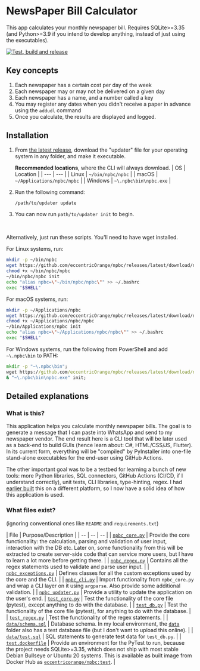 # NewsPaper Bill Calculator

This app calculates your monthly newspaper bill. Requires SQLite>=3.35 (and Python>=3.9 if you intend to develop anything, instead of just using the executables).

[![Test, build and release](https://github.com/eccentricOrange/npbc/actions/workflows/test-build-release.yml/badge.svg)](https://github.com/eccentricOrange/npbc/actions/workflows/test-build-release.yml)

## Key concepts
1. Each newspaper has a certain cost per day of the week
2. Each newspaper may or may not be delivered on a given day
3. Each newspaper has a name, and a number called a key
4. You may register any dates when you didn't receive a paper in advance using the `addudl` command
5. Once you calculate, the results are displayed and logged.

## Installation
1. From [the latest release](https://github.com/eccentricOrange/npbc/releases/latest), download the "updater" file for your operating system in any folder, and make it executable.

    **Recommended locations**, where the CLI will always download.
    | OS | Location |
    | --- | --- |
    | Linux | `~/bin/npbc/npbc` |
    | macOS | `~/Applications/npbc/npbc` |
    | Windows | `~\.npbc\bin\npbc.exe` |

2. Run the following command:

    ```sh
    /path/to/updater update
    ```

3. You can now run `path/to/updater init` to begin.

&nbsp;

Alternatively, just run these scripts. You'll need to have wget installed.

For Linux systems, run:
```bash
mkdir -p ~/bin/npbc
wget https://github.com/eccentricOrange/npbc/releases/latest/download/npbc_updater-linux-x64 -O ~/bin/npbc/npbc
chmod +x ~/bin/npbc/npbc
~/bin/npbc/npbc init
echo "alias npbc=\"~/bin/npbc/npbc\"" >> ~/.bashrc
exec "$SHELL"
```

For macOS systems, run:
```bash
mkdir -p ~/Applications/npbc
wget https://github.com/eccentricOrange/npbc/releases/latest/download/npbc_updater-macos-x64 -O ~/Applications/npbc/npbc
chmod +x ~/Applications/npbc/npbc
~/bin/Applications/npbc init
echo "alias npbc=\"~/Applications/npbc/npbc\"" >> ~/.bashrc
exec "$SHELL"
```

For Windows systems, run the following from PowerShell and add `~\.npbc\bin` to PATH:
```bat
mkdir -p "~\.npbc\bin";
wget https://github.com/eccentricOrange/npbc/releases/latest/download/npbc_updater-windows-x64.exe -O "~\.npbc\bin\npbc.exe";
& "~\.npbc\bin\npbc.exe" init;
```

## Detailed explanations
### What is this?
This application helps you calculate monthly newspaper bills. The goal is to generate a message that I can paste into WhatsApp and send to my newspaper vendor. The end result here is a CLI tool that will be later used as a back-end to build GUIs (hence learn about: C\#, HTML/CSS/JS, Flutter). In its current form, everything will be "compiled" by PyInstaller into one-file stand-alone executables for the end-user using GitHub Actions.

The other important goal was to be a testbed for learning a bunch of new tools: more Python libraries, SQL connectors, GitHub Actions (CI/CD, if I understand correctly), unit tests, CLI libraries, type-hinting, regex. I had [earlier built](https://github.com/eccentricOrange/Newspaper-Bill-Calculator-v2) this on a different platform, so I now have a solid idea of how this application is used.

### What files exist?
(ignoring conventional ones like `README` and `requirements.txt`)

| File | Purpose/Description |
| -- | -- | -- |
| [`npbc_core.py`](/npbc_core.py) | Provide the core functionality: the calculation, parsing and validation of user input, interaction with the DB etc. Later on, some functionality from this will be extracted to create server-side code that can service more users, but I have to learn a lot more before getting there. |
| [`npbc_regex.py`](/npbc_regex.py) | Contains all the regex statements used to validate and parse user input. |
| [`npbc_exceptions.py`](/npbc_regex.py) | Defines classes for all the custom exceptions used by the core and the CLI. |
| [`npbc_cli.py`](/npbc_cli.py) | Import functionality from `npbc_core.py` and wrap a CLI layer on it using `argparse`. Also provide some additional validation. |
| [`npbc_updater.py`](/npbc_updater.py) | Provide a utility to update the application on the user's end.
| [`test_core.py`](/test_core.py) | Test the functionality of the core file (pytest), except anything to do with the database. |
| [`test_db.py`](/test_db.py) | Test the functionality of the core file (pytest), for anything to do with the database. |
| [`test_regex.py`](/test_regex.py) | Test the functionality of the regex statements. |
| [`data/schema.sql`](/data/schema.sql) | Database schema. In my local environment, the [`data`](/data/) folder also has a test database file (but I don't want to upload this online). |
| [`data/test.sql`](/data/test.sql) | SQL statements to generate test data for `test_db.py`. |
| [`test.dockerfile`](/test.dockerfile) | Provide an environment for the PyTest to run, because the project needs SQLite>=3.35, which does not ship with most stable Debian Bullseye or Ubuntu 20 systems. This is available as built image from Docker Hub as [`eccentricorange/npbc:test`](https://hub.docker.com/repository/docker/eccentricorange/npbc). |
